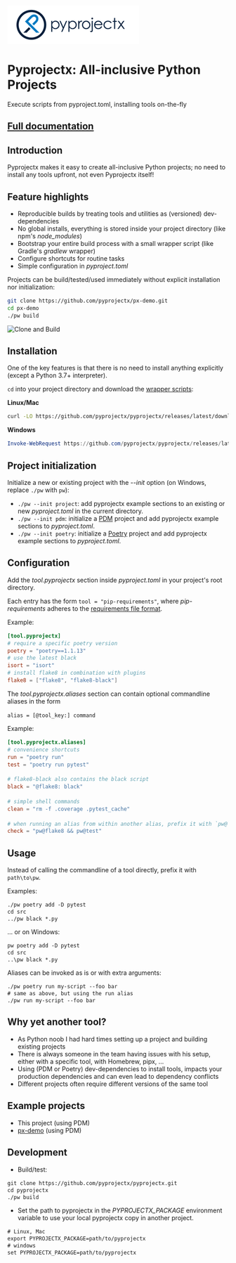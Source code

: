 ![pyprojectx](docs/docs/assets/px.png)

# Pyprojectx: All-inclusive Python Projects

Execute scripts from pyproject.toml, installing tools on-the-fly

## [Full documentation](https://pyprojectx.github.io)

## Introduction
Pyprojectx makes it easy to create all-inclusive Python projects; no need to install any tools upfront,
not even Pyprojectx itself!

## Feature highlights
* Reproducible builds by treating tools and utilities as (versioned) dev-dependencies
* No global installs, everything is stored inside your project directory (like npm's _node_modules_)
* Bootstrap your entire build process with a small wrapper script (like Gradle's _gradlew_ wrapper)
* Configure shortcuts for routine tasks
* Simple configuration in _pyproject.toml_

Projects can be build/tested/used immediately without explicit installation nor initialization:
```bash
git clone https://github.com/pyprojectx/px-demo.git
cd px-demo
./pw build
```
![Clone and Build](https://raw.githubusercontent.com/pyprojectx/pyprojectx/main/docs/docs/assets/build.png)

## Installation
One of the key features is that there is no need to install anything explicitly (except a Python 3.7+ interpreter).

`cd` into your project directory and download the
[wrapper scripts](https://github.com/pyprojectx/pyprojectx/releases/latest/download/wrappers.zip):

**Linux/Mac**
```bash
curl -LO https://github.com/pyprojectx/pyprojectx/releases/latest/download/wrappers.zip && unzip wrappers.zip && rm -f wrappers.zip
```

**Windows**
```powershell
Invoke-WebRequest https://github.com/pyprojectx/pyprojectx/releases/latest/download/wrappers.zip -OutFile wrappers.zip; Expand-Archive -Path wrappers.zip -DestinationPath .; Remove-Item -Path wrappers.zip
```

## Project initialization
Initialize a new or existing project with the _--init_ option (on Windows, replace `./pw` with `pw`):

* `./pw --init project`: add pyprojectx example sections to an existing or new _pyproject.toml_ in the current directory.
* `./pw --init pdm`: initialize a [PDM](https://pdm.fming.dev/) project and add pyprojectx example sections to _pyproject.toml_.
* `./pw --init poetry`: initialize a [Poetry](https://python-poetry.org/) project and add pyprojectx example sections to _pyproject.toml_.

## Configuration
Add the _tool.pyprojectx_ section inside _pyproject.toml_ in your project's root directory.

Each entry has the form `tool = "pip-requirements"`, where _pip-requirements_ adheres to the
[requirements file format](https://pip.pypa.io/en/stable/reference/requirements-file-format/).

Example:
```toml
[tool.pyprojectx]
# require a specific poetry version
poetry = "poetry==1.1.13"
# use the latest black
isort = "isort"
# install flake8 in combination with plugins
flake8 = ["flake8", "flake8-black"]
```

The _tool.pyprojectx.aliases_ section can contain optional commandline aliases in the form

`alias = [@tool_key:] command`

Example:
```toml
[tool.pyprojectx.aliases]
# convenience shortcuts
run = "poetry run"
test = "poetry run pytest"

# flake8-black also contains the black script
black = "@flake8: black"

# simple shell commands
clean = "rm -f .coverage .pytest_cache"

# when running an alias from within another alias, prefix it with `pw@`
check = "pw@flake8 && pw@test"
```

## Usage
Instead of calling the commandline of a tool directly, prefix it with `path\to\pw`.

Examples:
```shell
./pw poetry add -D pytest
cd src
../pw black *.py
```

... or on Windows:
```shell
pw poetry add -D pytest
cd src
..\pw black *.py
```

Aliases can be invoked as is or with extra arguments:
```shell
./pw poetry run my-script --foo bar
# same as above, but using the run alias
./pw run my-script --foo bar
```

## Why yet another tool?
* As Python noob I had hard times setting up a project and building existing projects
* There is always someone in the team having issues with his setup, either with a specific tool, with Homebrew, pipx, ...
* Using (PDM or Poetry) dev-dependencies to install tools, impacts your production dependencies and can even lead to dependency conflicts
* Different projects often require different versions of the same tool

## Example projects
* This project (using PDM)
* [px-demo](https://github.com/pyprojectx/px-demo) (using PDM)

## Development
* Build/test:
```shell
git clone https://github.com/pyprojectx/pyprojectx.git
cd pyprojectx
./pw build
```

* Set the path to pyprojectx in the _PYPROJECTX_PACKAGE_ environment variable
  to use your local pyprojectx copy in another project.
```shell
# Linux, Mac
export PYPROJECTX_PACKAGE=path/to/pyprojectx
# windows
set PYPROJECTX_PACKAGE=path/to/pyprojectx
```
